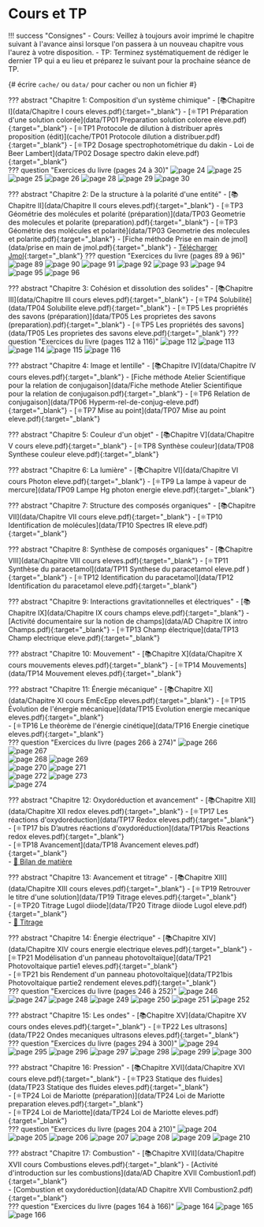 # Cours et TP


!!! success "Consignes"
    - Cours: Veillez à toujours avoir imprimé le chapitre suivant à l'avance ainsi lorsque l'on passera à un nouveau chapitre vous l'aurez à votre disposition.
    - TP: Terminez systématiquement de rédiger le dernier TP qui a eu lieu et préparez le suivant pour la prochaine séance de TP. 


{# écrire `cache/` ou `data/` pour cacher ou non un fichier #} 

??? abstract "Chapitre 1: Composition d'un système chimique"
    - [📚Chapitre I](data/Chapitre I cours eleves.pdf){:target="_blank"}
    - [⚛️TP1 Préparation d'une solution colorée](data/TP01 Preparation solution coloree eleve.pdf){:target="_blank"}
    - [⚛️TP1 Protocole de dilution à distribuer après proposition (édit)](cache/TP01 Protocole dilution a distribuer.pdf){:target="_blank"}
    - [⚛️TP2 Dosage spectrophotométrique du dakin - Loi de Beer Lambert](data/TP02 Dosage spectro dakin eleve.pdf){:target="_blank"}    
    ??? question "Exercices du livre (pages 24 à 30)"
        ![page 24](data/p24.png)
        ![page 25](data/p25.png)
        ![page 25](data/p25.png)
        ![page 26](data/p26.png)
        ![page 28](data/p28.png)
        ![page 29](data/p29.png)
        ![page 30](data/p30.png)

    
??? abstract "Chapitre 2: De la structure à la polarité d'une entité"
    - [📚Chapitre II](data/Chapitre II cours eleves.pdf){:target="_blank"}
    - [⚛️TP3  Géométrie des molécules et polarité (préparation)](data/TP03 Geometrie des molecules et polarite (preparation).pdf){:target="_blank"}
    - [⚛️TP3 Géométrie des molécules et polarité](data/TP03 Geometrie des molecules et polarite.pdf){:target="_blank"}
    - [Fiche méthode Prise en main de jmol](data/prise en main de jmol.pdf){:target="_blank"}
    - [Télécharger Jmol](http://sourceforge.net/projects/jmol/files/latest/download?source=files){:target="_blank"}
    ??? question "Exercices du livre (pages 89 à 96)"
        ![page 89](data/p89.png)
        ![page 90](data/p90.png)
        ![page 91](data/p91.png)
        ![page 92](data/p92.png)
        ![page 93](data/p93.png)
        ![page 94](data/p94.png)
        ![page 95](data/p95.png)
        ![page 96](data/p96.png)        
    
??? abstract "Chapitre 3: Cohésion et dissolution des solides"
    - [📚Chapitre III](data/Chapitre III cours eleves.pdf){:target="_blank"}
    - [⚛️TP4 Solubilité](data/TP04 Solubilite eleve.pdf){:target="_blank"}
    - [⚛️TP5 Les propriétés des savons (préparation)](data/TP05 Les proprietes des savons (preparation).pdf){:target="_blank"}
    - [⚛️TP5 Les propriétés des savons](data/TP05 Les proprietes des savons eleve.pdf){:target="_blank"}
    ??? question "Exercices du livre (pages 112 à 116)" 
        ![page 112](data/p112.png)
        ![page 113](data/p113.png)
        ![page 114](data/p114.png)
        ![page 115](data/p115.png)
        ![page 116](data/p116.png)

    
??? abstract "Chapitre 4: Image et lentille"
    - [📚Chapitre IV](data/Chapitre IV cours eleves.pdf){:target="_blank"}
    - [Fiche méthode Atelier Scientifique pour la relation de conjugaison](data/Fiche methode Atelier Scientifique pour la relation de conjugaison.pdf){:target="_blank"}
    - [⚛️TP6 Relation de conjugaison](data/TP06 Hyperm-rel-de-conjug-eleve.pdf){:target="_blank"}
    - [⚛️TP7 Mise au point](data/TP07 Mise au point eleve.pdf){:target="_blank"}



??? abstract "Chapitre 5: Couleur d'un objet"
    - [📚Chapitre V](data/Chapitre V cours eleve.pdf){:target="_blank"}
    - [⚛️TP8 Synthèse couleur](data/TP08 Synthese couleur eleve.pdf){:target="_blank"}

 
??? abstract "Chapitre 6: La lumière"
    - [📚Chapitre VI](data/Chapitre VI cours Photon eleve.pdf){:target="_blank"}
    - [⚛️TP9 La lampe à vapeur de mercure](data/TP09 Lampe Hg photon energie eleve.pdf){:target="_blank"}
 
??? abstract "Chapitre 7: Structure des composés organiques"
    - [📚Chapitre VII](data/Chapitre VII cours eleve.pdf){:target="_blank"}
    - [⚛️TP10 Identification de molécules](data/TP10 Spectres IR eleve.pdf){:target="_blank"}
 
 
??? abstract "Chapitre 8: Synthèse de composés organiques"
    - [📚Chapitre VIII](data/Chapitre VIII cours eleves.pdf){:target="_blank"}
    - [⚛️TP11 Synthèse du paracetamol](data/TP11 Synthese du paracetamol eleve.pdf      ){:target="_blank"}
    - [⚛️TP12 Identification du paracetamol](data/TP12 Identification du paracetamol eleve.pdf){:target="_blank"}
    
??? abstract "Chapitre 9: Interactions gravitationnelles et électriques"
    - [📚Chapitre IX](data/Chapitre IX cours champs eleve.pdf){:target="_blank"}
    - [Activité documentaire sur la notion de champs](data/AD Chapitre IX intro Champs.pdf){:target="_blank"}
    - [⚛️TP13 Champ électrique](data/TP13 Champ electrique eleve.pdf){:target="_blank"}    
 
??? abstract "Chapitre 10: Mouvement"
    - [📚Chapitre X](data/Chapitre X cours mouvements eleves.pdf){:target="_blank"}
    - [⚛️TP14 Mouvements](data/TP14 Mouvement eleves.pdf){:target="_blank"}    
    
??? abstract "Chapitre 11: Énergie mécanique"
    - [📚Chapitre XI](data/Chapitre XI cours EmEcEpp eleves.pdf){:target="_blank"}
    - [⚛️TP15 Évolution de l'énergie mécanique](data/TP15 Evolution energie mecanique eleves.pdf){:target="_blank"}    
    - [⚛️TP16 Le théorème de l'énergie cinétique](data/TP16 Energie cinetique eleves.pdf){:target="_blank"}        
    ??? question "Exercices du livre (pages 266 à 274)"
        ![page 266](data/p266.png)
        ![page 267](data/p267.png)        
        ![page 268](data/p268.png)
        ![page 269](data/p269.png)        
        ![page 270](data/p270.png)
        ![page 271](data/p271.png)        
        ![page 272](data/p272.png)
        ![page 273](data/p273.png)        
        ![page 274](data/p274.png)

 
??? abstract "Chapitre 12: Oxydoréduction et avancement"
    - [📚Chapitre XII](data/Chapitre XII redox eleves.pdf){:target="_blank"}
    - [⚛️TP17 Les réactions d'oxydoréduction](data/TP17 Redox  eleves.pdf){:target="_blank"}    
    - [⚛️TP17 bis D’autres réactions d'oxydoréduction](data/TP17bis Reactions redox eleves.pdf){:target="_blank"}    
    - [⚛️TP18 Avancement](data/TP18 Avancement eleves.pdf){:target="_blank"}        
    - [🐍 Bilan de matière](python.md)
 
??? abstract "Chapitre 13: Avancement et titrage"
    - [📚Chapitre XIII](data/Chapitre XIII cours eleves.pdf){:target="_blank"}
    - [⚛️TP19 Retrouver le titre d'une solution](data/TP19 Titrage eleves.pdf){:target="_blank"}    
    - [⚛️TP20 Titrage Lugol diiode](data/TP20 Titrage diiode Lugol eleve.pdf){:target="_blank"}    
    - [🐍 Titrage](python.md)

 
??? abstract "Chapitre 14: Énergie électrique"
    - [📚Chapitre XIV](data/Chapitre XIV cours energie electrique eleves.pdf){:target="_blank"}
    - [⚛️TP21 Modélisation d'un panneau photovoltaïque](data/TP21 Photovoltaique partie1 eleves.pdf){:target="_blank"}    
    - [⚛️TP21 bis Rendement d'un panneau photovoltaïque](data/TP21bis Photovoltaique partie2 rendement eleves.pdf){:target="_blank"}    
    ??? question "Exercices du livre (pages 246 à 252)"
        ![page 246](data/p246.png)
        ![page 247](data/p247.png)
        ![page 248](data/p248.png)
        ![page 249](data/p249.png)
        ![page 250](data/p250.png)
        ![page 251](data/p251.png)
        ![page 252](data/p252.png)

 
??? abstract "Chapitre 15: Les ondes"
    - [📚Chapitre XV](data/Chapitre XV cours ondes eleves.pdf){:target="_blank"}
    - [⚛️TP22 Les ultrasons](data/TP22 Ondes mecaniques ultrasons eleves.pdf){:target="_blank"}    
    ??? question "Exercices du livre (pages 294 à 300)"
        ![page 294](data/p294.png)
        ![page 295](data/p295.png)
        ![page 296](data/p296.png)
        ![page 297](data/p297.png)
        ![page 298](data/p298.png)
        ![page 299](data/p299.png)
        ![page 300](data/p300.png)

??? abstract "Chapitre 16: Pression"
    - [📚Chapitre XVI](data/Chapitre XVI cours eleve.pdf){:target="_blank"}
    - [⚛️TP23 Statique des fluides](data/TP23 Statique des fluides eleves.pdf){:target="_blank"}    
    - [⚛️TP24 Loi de Mariotte (préparation)](data/TP24 Loi de Mariotte preparation eleves.pdf){:target="_blank"}    
    - [⚛️TP24 Loi de Mariotte](data/TP24 Loi de Mariotte eleves.pdf){:target="_blank"}        
    ??? question "Exercices du livre (pages 204 à 210)"
        ![page 204](data/p204.png)
        ![page 205](data/p205.png)
        ![page 206](data/p206.png)
        ![page 207](data/p207.png)
        ![page 208](data/p208.png)
        ![page 209](data/p209.png)
        ![page 210](data/p210.png)

??? abstract "Chapitre 17: Combustion"
    - [📚Chapitre XVII](data/Chapitre XVII cours Combustions eleves.pdf){:target="_blank"}
    - [Activité d'introduction sur les combustions](data/AD Chapitre XVII Combustion1.pdf){:target="_blank"}    
    - [Combustion et oxydoréduction](data/AD Chapitre XVII Combustion2.pdf){:target="_blank"}    
    ??? question "Exercices du livre (pages 164 à 166)"
        ![page 164](data/p164.png)
        ![page 165](data/p165.png)
        ![page 166](data/p166.png)


